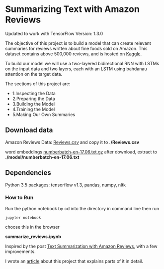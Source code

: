 # Summarizing Text with Amazon Reviews

Updated to work with TensorFlow Version: 1.3.0

The objective of this project is to build a model that can create relevant summaries for reviews written about fine foods sold on Amazon. This dataset contains above 500,000 reviews, and is hosted on [Kaggle](https://www.kaggle.com/snap/amazon-fine-food-reviews).

To build our model we will use a two-layered bidirectional RNN with LSTMs on the input data and two layers, each with an LSTM using bahdanau attention on the target data.

The sections of this project are:
- 1.Inspecting the Data
- 2.Preparing the Data
- 3.Building the Model
- 4.Training the Model
- 5.Making Our Own Summaries

## Download data
Amazon Reviews Data: [Reviews.csv](https://www.kaggle.com/snap/amazon-fine-food-reviews/downloads/Reviews.csv) and copy it to **./Reviews.csv**

word embeddings [numberbatch-en-17.06.txt.gz](https://conceptnet.s3.amazonaws.com/downloads/2017/numberbatch/numberbatch-en-17.06.txt.gz)
after download, extract to **./model/numberbatch-en-17.06.txt**

## Dependencies
Python 3.5 packages: tensorflow v1.3, pandas, numpy, nltk

### How to Run
Run the python notebook by cd into the directory in command line then run
```
jupyter notebook
```
choose this in the browser

**summarize_reviews.ipynb**


Inspired by the post [Text Summarization with Amazon Reviews](https://medium.com/towards-data-science/text-summarization-with-amazon-reviews-41801c2210b), with a few improvements.

I wrote an [article](https://www.dlology.com/blog/)  about this project that explains parts of it in detail.